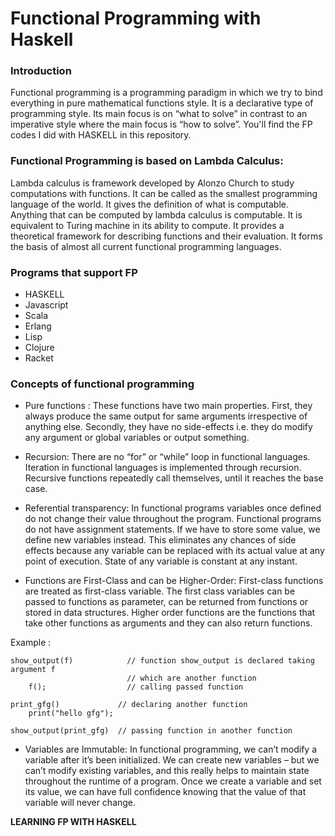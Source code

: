 # Functional Programming with Haskell

### Introduction
Functional programming is a programming paradigm in which we try to bind everything in pure mathematical functions style. It is a declarative type of programming style. Its main focus is on “what to solve” in contrast to an imperative style where the main focus is “how to solve”. You'll find the FP codes I did with HASKELL in this repository.

### Functional Programming is based on Lambda Calculus:
Lambda calculus is framework developed by Alonzo Church to study computations with functions. It can be called as the smallest programming language of the world. It gives the definition of what is computable. Anything that can be computed by lambda calculus is computable. It is equivalent to Turing machine in its ability to compute. It provides a theoretical framework for describing functions and their evaluation. It forms the basis of almost all current functional programming languages.

### Programs that support FP
- HASKELL
- Javascript
- Scala 
- Erlang
- Lisp
- Clojure
- Racket

### Concepts of functional programming

- Pure functions : These functions have two main properties. First, they always produce the same output for same arguments irrespective of anything else. Secondly, they have no side-effects i.e. they do modify any argument or global variables or output something.

- Recursion: There are no “for” or “while” loop in functional languages. Iteration in functional languages is implemented through recursion. Recursive functions repeatedly call themselves, until it reaches the base case.

- Referential transparency: In functional programs variables once defined do not change their value throughout the program. Functional programs do not have assignment statements. If we have to store some value, we define new variables instead. This eliminates any chances of side effects because any variable can be replaced with its actual value at any point of execution. State of any variable is constant at any instant.

- Functions are First-Class and can be Higher-Order: First-class functions are treated as first-class variable. The first class variables can be passed to functions as parameter, can be returned from functions or stored in data structures. Higher order functions are the functions that take other functions as arguments and they can also return functions.

Example :

    show_output(f)            // function show_output is declared taking argument f 
                              // which are another function
        f();                  // calling passed function
    
    print_gfg()             // declaring another function 
        print("hello gfg");
    
    show_output(print_gfg)  // passing function in another function

- Variables are Immutable: In functional programming, we can’t modify a variable after it’s been initialized. We can create new variables – but we can’t modify existing variables, and this really helps to maintain state throughout the runtime of a program. Once we create a variable and set its value, we can have full confidence knowing that the value of that variable will never change.

**LEARNING FP WITH HASKELL**
